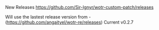 New Releases https://github.com/Sir-Ignyr/wotr-custom-patch/releases

Will use the lastest release version from - (https://github.com/angaityel/wotr-re/releases) Current v0.2.7
